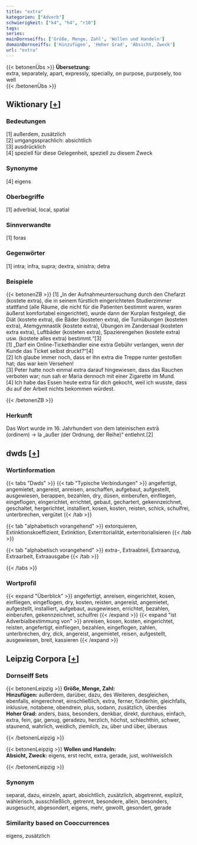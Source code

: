 ```yaml
---
title: "extra"
kategorien: ["Adverb"]
schwierigkeit: ["k4", "h4", "r10"]
tags:
series:
mainDornseiffs: ['Größe, Menge, Zahl', 'Wollen und Handeln']
domainDornseiffs: ['Hinzufügen', 'Hoher Grad', 'Absicht, Zweck']
url: "extra"
---
```


{{< betonenÜbs >}}
**Übersetzung:**  
extra, separately, apart, expressly, specially, on purpose, purposely, too  well  
{{< /betonenÜbs >}}

## Wiktionary [[+](https://de.wiktionary.org/wiki/extra)]

### Bedeutungen
[1] außerdem, zusätzlich  
[2] umgangssprachlich: absichtlich  
[3] ausdrücklich  
[4] speziell für diese Gelegenheit, speziell zu diesem Zweck  

### Synonyme
[4] eigens  

### Oberbegriffe
[1] adverbial, local, spatial  

### Sinnverwandte
[1] foras  

### Gegenwörter
[1] intra; infra, supra; dextra, sinistra; detra  

### Beispiele
{{< betonenZB >}}
[1] „In der Aufnahmeuntersuchung durch den Chefarzt (kostete extra), die in seinem fürstlich eingerichteten Studierzimmer stattfand (alle Räume, die nicht für die Patienten bestimmt waren, waren äußerst komfortabel eingerichtet), wurde dann der Kurplan festgelegt, die Diät (kostete extra), die Bäder (kosteten extra), die Turnübungen (kosteten extra), Atemgymnastik (kostete extra), Übungen im Zandersaal (kosteten extra extra), Luftbäder (kosteten extra), Spazierengehen (kostete extra) usw. (kostete alles extra) bestimmt.“[3]  
[1] „Darf ein Online-Tickethändler eine extra Gebühr verlangen, wenn der Kunde das Ticket selbst druckt?“[4]  
[2] Ich glaube immer noch, dass er ihn extra die Treppe runter gestoßen hat; das war kein Versehen!  
[3] Peter hatte noch einmal extra darauf hingewiesen, dass das Rauchen verboten war; nun sah er Maria dennoch mit einer Zigarette im Mund.  
[4] Ich habe das Essen heute extra für dich gekocht, weil ich wusste, dass du auf der Arbeit nichts bekommen würdest.  

{{< /betonenZB >}}
### Herkunft
Das Wort wurde im 16. Jahrhundert von dem lateinischen extrā (ordinem) → la „außer (der Ordnung, der Reihe)“ entlehnt.[2]  



## dwds [[+](https://www.dwds.de/wb/extra)]

### Wortinformation
{{< tabs "Dwds" >}}
{{< tab "Typische Verbindungen" >}}
angefertigt, angemietet, angereist, anreisen, anschaffen, aufgebaut, aufgestellt, ausgewiesen, berappen, bezahlen, dry, düsen, einberufen, einfliegen, eingeflogen, eingerichtet, errichtet, gebaut, gechartert, gekennzeichnet, geschaltet, hergerichtet, installiert, kosen, kosten, reisten, schick, schulfrei, unterbrechen, vergütet
{{< /tab >}}

{{< tab "alphabetisch vorangehend" >}}
extorquieren, Extinktionskoeffizient, Extinktion, Exterritorialität, exterritorialisieren
{{< /tab >}}

{{< tab "alphabetisch vorangehend" >}}
extra-, Extraabteil, Extraanzug, Extraarbeit, Extraausgabe
{{< /tab >}}

{{< /tabs >}}

### Wortprofil
{{< expand "Überblick" >}} angefertigt, anreisen, eingerichtet, kosen, einfliegen, eingeflogen, dry, kosten, reisten, angereist, angemietet, aufgestellt, installiert, aufgebaut, ausgewiesen, errichtet, bezahlen, einberufen, gekennzeichnet, schulfrei {{< /expand >}}
{{< expand "ist Adverbialbestimmung von" >}} anreisen, kosen, kosten, eingerichtet, reisten, angefertigt, einfliegen, bezahlen, eingeflogen, zahlen, unterbrechen, dry, dick, angereist, angemietet, reisen, aufgestellt, ausgewiesen, breit, kassieren {{< /expand >}}

## Leipzig Corpora [[+](https://corpora.uni-leipzig.de/en/res?word=extra&corpusId=deu_newscrawl-public_2018)]

### Dornseiff Sets
{{< betonenLeipzig >}}
**Größe, Menge, Zahl:**  
**Hinzufügen:** außerdem, darüber, dazu, des Weiteren, desgleichen, ebenfalls, eingerechnet, einschließlich, extra, ferner, fürderhin, gleichfalls, inklusive, notabene, obendrein, plus, sodann, zusätzlich, überdies  
**Hoher Grad:** anders, bass, besonders, denkbar, direkt, durchaus, einfach, extra, fein, gar, genug, geradezu, herzlich, höchst, schlechthin, schwer, staunend, wahrlich, weidlich, ziemlich, zu, über und über, überaus  

{{< /betonenLeipzig >}}


{{< betonenLeipzig >}}
**Wollen und Handeln:**  
**Absicht, Zweck:** eigens, erst recht, extra, gerade, just, wohlweislich  

{{< /betonenLeipzig >}}

### Synonym
separat, dazu, einzeln, apart, absichtlich, zusätzlich, abgetrennt, explizit, wählerisch, ausschließlich, getrennt, besondere, allein, besonders, ausgesucht, abgesondert, eigens, mehr, gewollt, gesondert, gerade


### Similarity based on Cooccurrences
eigens, zusätzlich

